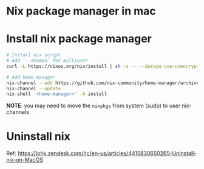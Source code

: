 Nix package manager in mac
=============

# Install nix package manager

```bash
# Install nix script
# Add `--deamon` for multiuser
curl -L https://nixos.org/nix/install | sh -s -- --darwin-use-unencrypted-nix-store-volume

# Add home manager
nix-channel --add https://github.com/nix-community/home-manager/archive/master.tar.gz home-manager
nix-channel --update
nix-shell '<home-manager>' -A install
```

**NOTE**: you may need to move the `nixpkgs` from system (sudo) to user nix-channels

# Uninstall nix

Ref: https://iohk.zendesk.com/hc/en-us/articles/4415830650265-Uninstall-nix-on-MacOS

